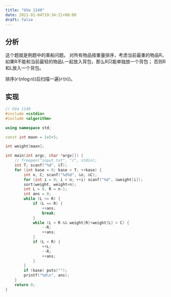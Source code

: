 ```yaml
---
title: "UVa 1149"
date: 2021-01-04T19:34:21+08:00
draft: false
---
```


## 分析

这个题就是例题中的乘船问题。
对所有物品按重量排序，考虑当前最重的物品R，
如果R不能和当前最轻的物品L一起放入背包，那么R只能单独放一个背包；
否则R和L放入一个背包。

排序($\mathcal{O} (n \log n)$)后扫描一遍($\mathcal{O} (n)$)。

## 实现

```cpp
// UVa 1149
#include <cstdio>
#include <algorithm>

using namespace std;

const int maxn = 1e5+5;

int weight[maxn];

int main(int argc, char *argv[]) {
    // freopen("input.txt", "r", stdin);
    int T; scanf("%d", &T);
    for (int kase = 0; kase < T; ++kase) {
        int n, C; scanf("%d%d", &n, &C);
        for (int i = 0; i < n; ++i) scanf("%d", &weight[i]);
        sort(weight, weight+n);
        int L = 0, R = n-1;
        int ans = 0;
        while (L <= R) {
            if (L == R) {
                ++ans;
                break;
            }
            while (L < R && weight[R]+weight[L] > C) {
                --R;
                ++ans;
            }
            if (L < R) {
                ++L;
                --R;
                ++ans;
            }
        }
        if (kase) puts("");
        printf("%d\n", ans);
    }
    return 0;
}
```
